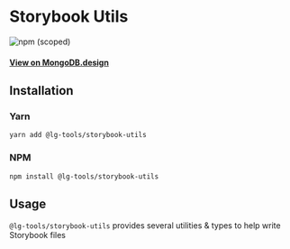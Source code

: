 # Storybook Utils

![npm (scoped)](https://img.shields.io/npm/v/@leafygreen-ui/storybook-utils.svg)

#### [View on MongoDB.design](https://www.mongodb.design/component/storybook-utils/example/)

## Installation

### Yarn

```shell
yarn add @lg-tools/storybook-utils
```

### NPM

```shell
npm install @lg-tools/storybook-utils
```

## Usage

`@lg-tools/storybook-utils` provides several utilities & types to help write Storybook files
